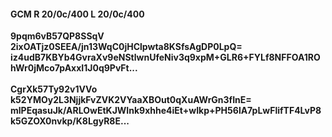 #### GCM R 20/0c/400 L 20/0c/400
**9pqm6vB57QP8SSqV**<br/>**2ixOATjz0SEEA/jn13WqC0jHClpwta8KSfsAgDP0LpQ=**<br/>**iz4udB7KBYb4GvraXv9eNStlwnUfeNiv3q9xpM+GLR6+FYLf8NFFOA1ROhWr0jMco7pAxxI1J0q9PvFt...**<br/><br/>
**CgrXk57Ty92v1VVo**<br/>**k52YMOy2L3NjjkFvZVK2VYaaXBOut0qXuAWrGn3fInE=**<br/>**mlPEqasuJk/ARLOwEtKJWInk9xhhe4iEt+wIkp+PH56lA7pLwFlifTF4LvP8k5GZOX0nvkp/K8LgyR8E...**